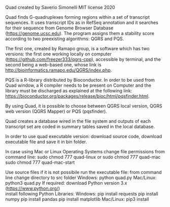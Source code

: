 Quad created by Saverio Simonelli MIT license 2020

Quad finds G-quadruplexes forming regions within a set of transcript sequences. It uses transcript IDs as in RefSeq annotation and it searches for their sequence from Genome Browser Database (https://genome.ucsc.edu). The program assigns them a stability score according to two preexisting algorithms:  QGRS and PQS. 

The first one, created by Ramapo group, is a software which has two versions: the first one working locally on computer (https://github.com/freezer333/qgrs-cpp), accessible by terminal, and the second being a web-based one, whose link is  http://bioinformatics.ramapo.edu/QGRS/index.php.

PQS is a R-library distributed by Bioconductor. In order to be used from Quad window, a R compiler needs to be present on Computer and the library must be discharged as explained at the following  link: https://bioconductor.org/packages/release/bioc/html/pqsfinder.html.

By using Quad, it is possible to choose between QGRS local version, QGRS web version (QGRS Mapper) or PQS (pqsfinder). 

Quad creates a database wired in the file system and outputs of each transcript set are coded in summary tables saved in the local database.

In order to use quad executable version: download source code, download executable file and save it in bin folder.

In case using Mac or Linux Operating Systems change file permissions from command line:
	sudo chmod 777 quad-linux 
	or
	sudo chmod 777 quad-mac
	sudo chmod 777 quad-mac-start

Use source files if it is not possibile run the executable file:
	from command line change directory to src folder
		Windows: 
			python quad.py
		Mac/Linux: 
			python3 quad.py
		If required:
				download Python version 3.x (https://www.python.org/)	
				install following Python Libraries:
					Windows: 
						pip install requests
						pip install numpy
						pip install pandas 
						pip install matplotlib
					Mac/Linux:
						pip3 install 
